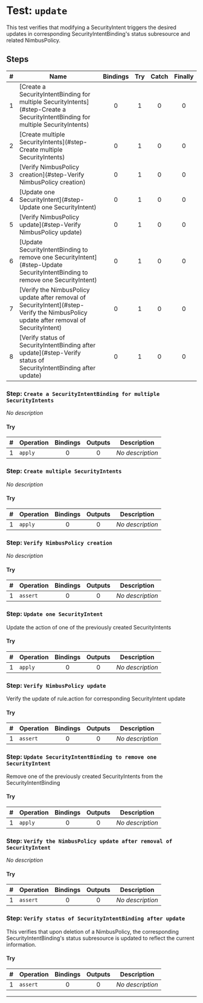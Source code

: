 # Test: `update`

This test verifies that modifying a SecurityIntent triggers the desired updates in corresponding SecurityIntentBinding's  status subresource and related NimbusPolicy.


## Steps

| # | Name | Bindings | Try | Catch | Finally |
|:-:|---|:-:|:-:|:-:|:-:|
| 1 | [Create a SecurityIntentBinding for multiple SecurityIntents](#step-Create a SecurityIntentBinding for multiple SecurityIntents) | 0 | 1 | 0 | 0 |
| 2 | [Create multiple SecurityIntents](#step-Create multiple SecurityIntents) | 0 | 1 | 0 | 0 |
| 3 | [Verify NimbusPolicy creation](#step-Verify NimbusPolicy creation) | 0 | 1 | 0 | 0 |
| 4 | [Update one SecurityIntent](#step-Update one SecurityIntent) | 0 | 1 | 0 | 0 |
| 5 | [Verify NimbusPolicy update](#step-Verify NimbusPolicy update) | 0 | 1 | 0 | 0 |
| 6 | [Update SecurityIntentBinding to remove one SecurityIntent](#step-Update SecurityIntentBinding to remove one SecurityIntent) | 0 | 1 | 0 | 0 |
| 7 | [Verify the NimbusPolicy update after removal of SecurityIntent](#step-Verify the NimbusPolicy update after removal of SecurityIntent) | 0 | 1 | 0 | 0 |
| 8 | [Verify status of SecurityIntentBinding after update](#step-Verify status of SecurityIntentBinding after update) | 0 | 1 | 0 | 0 |

### Step: `Create a SecurityIntentBinding for multiple SecurityIntents`

*No description*

#### Try

| # | Operation | Bindings | Outputs | Description |
|:-:|---|:-:|:-:|---|
| 1 | `apply` | 0 | 0 | *No description* |

### Step: `Create multiple SecurityIntents`

*No description*

#### Try

| # | Operation | Bindings | Outputs | Description |
|:-:|---|:-:|:-:|---|
| 1 | `apply` | 0 | 0 | *No description* |

### Step: `Verify NimbusPolicy creation`

*No description*

#### Try

| # | Operation | Bindings | Outputs | Description |
|:-:|---|:-:|:-:|---|
| 1 | `assert` | 0 | 0 | *No description* |

### Step: `Update one SecurityIntent`

Update the action of one of the previously created SecurityIntents

#### Try

| # | Operation | Bindings | Outputs | Description |
|:-:|---|:-:|:-:|---|
| 1 | `apply` | 0 | 0 | *No description* |

### Step: `Verify NimbusPolicy update`

Verify the update of rule.action for corresponding SecurityIntent update

#### Try

| # | Operation | Bindings | Outputs | Description |
|:-:|---|:-:|:-:|---|
| 1 | `assert` | 0 | 0 | *No description* |

### Step: `Update SecurityIntentBinding to remove one SecurityIntent`

Remove one of the previously created SecurityIntents from the SecurityIntentBinding

#### Try

| # | Operation | Bindings | Outputs | Description |
|:-:|---|:-:|:-:|---|
| 1 | `apply` | 0 | 0 | *No description* |

### Step: `Verify the NimbusPolicy update after removal of SecurityIntent`

*No description*

#### Try

| # | Operation | Bindings | Outputs | Description |
|:-:|---|:-:|:-:|---|
| 1 | `assert` | 0 | 0 | *No description* |

### Step: `Verify status of SecurityIntentBinding after update`

This verifies that upon deletion of a NimbusPolicy, the corresponding SecurityIntentBinding's status subresource is updated to reflect the current information.


#### Try

| # | Operation | Bindings | Outputs | Description |
|:-:|---|:-:|:-:|---|
| 1 | `assert` | 0 | 0 | *No description* |

---

